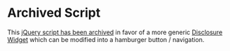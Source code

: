 # Archived Script 

This [jQuery script has been archived](https://github.com/scottaohara/accessible_hamburger/tree/archived) in favor of a more generic [Disclosure Widget](https://github.com/scottaohara/aria_disclosure_widget) which can be modified into a hamburger button / navigation.




